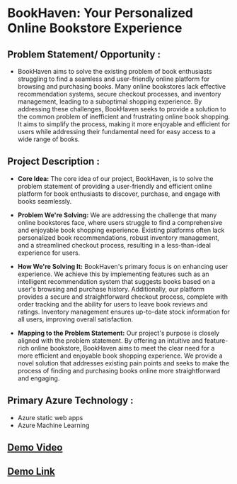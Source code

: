 # BookHaven: Your Personalized Online Bookstore Experience

## Problem Statement/ Opportunity : 
- BookHaven aims to solve the existing problem of book enthusiasts struggling to find a seamless and user-friendly online platform for browsing and purchasing books. Many online bookstores lack effective recommendation systems, secure checkout processes, and inventory management, leading to a suboptimal shopping experience. By addressing these challenges, BookHaven seeks to provide a solution to the common problem of inefficient and frustrating online book shopping. It aims to simplify the process, making it more enjoyable and efficient for users while addressing their fundamental need for easy access to a wide range of books.

## Project Description :
- **Core Idea:** The core idea of our project, BookHaven, is to solve the problem statement of providing a user-friendly and efficient online platform for book enthusiasts to discover, purchase, and engage with books seamlessly.

- **Problem We're Solving:** We are addressing the challenge that many online bookstores face, where users struggle to find a comprehensive and enjoyable book shopping experience. Existing platforms often lack personalized book recommendations, robust inventory management, and a streamlined checkout process, resulting in a less-than-ideal experience for users.

- **How We're Solving It:** BookHaven's primary focus is on enhancing user experience. We achieve this by implementing features such as an intelligent recommendation system that suggests books based on a user's browsing and purchase history. Additionally, our platform provides a secure and straightforward checkout process, complete with order tracking and the ability for users to leave book reviews and ratings. Inventory management ensures up-to-date stock information for all users, improving overall satisfaction.

- **Mapping to the Problem Statement:** Our project's purpose is closely aligned with the problem statement. By offering an intuitive and feature-rich online bookstore, BookHaven aims to meet the clear need for a more efficient and enjoyable book shopping experience. We provide a novel solution that addresses existing pain points and seeks to make the process of finding and purchasing books online more straightforward and engaging.

## Primary Azure Technology :
- Azure static web apps
- Azure Machine Learning

## [Demo Video](https://drive.google.com/file/d/1csi4VcM2n7pgXVLnaHktZwaQ5dxAkevh/view?usp=sharing)
## [Demo Link](https://bookhavenstorage.z13.web.core.windows.net/index.html)
